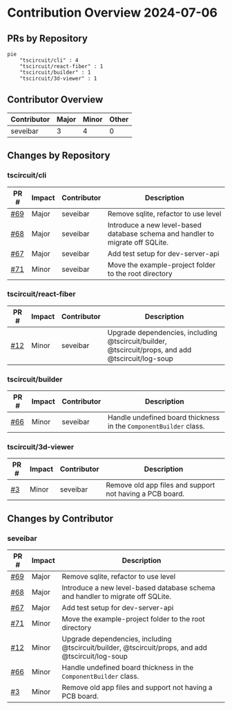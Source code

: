 # Contribution Overview 2024-07-06

## PRs by Repository

```mermaid
pie
    "tscircuit/cli" : 4
    "tscircuit/react-fiber" : 1
    "tscircuit/builder" : 1
    "tscircuit/3d-viewer" : 1
```

## Contributor Overview

| Contributor | Major | Minor | Other |
|-------------|-------|-------|-------|
| seveibar | 3 | 4 | 0 |

## Changes by Repository

### tscircuit/cli

| PR # | Impact | Contributor | Description |
|------|--------|-------------|-------------|
| [#69](https://github.com/tscircuit/cli/pull/69) | Major | seveibar | Remove sqlite, refactor to use level |
| [#68](https://github.com/tscircuit/cli/pull/68) | Major | seveibar | Introduce a new level-based database schema and handler to migrate off SQLite. |
| [#67](https://github.com/tscircuit/cli/pull/67) | Major | seveibar | Add test setup for dev-server-api |
| [#71](https://github.com/tscircuit/cli/pull/71) | Minor | seveibar | Move the example-project folder to the root directory |

### tscircuit/react-fiber

| PR # | Impact | Contributor | Description |
|------|--------|-------------|-------------|
| [#12](https://github.com/tscircuit/react-fiber/pull/12) | Minor | seveibar | Upgrade dependencies, including @tscircuit/builder, @tscircuit/props, and add @tscircuit/log-soup |

### tscircuit/builder

| PR # | Impact | Contributor | Description |
|------|--------|-------------|-------------|
| [#66](https://github.com/tscircuit/builder/pull/66) | Minor | seveibar | Handle undefined board thickness in the `ComponentBuilder` class. |

### tscircuit/3d-viewer

| PR # | Impact | Contributor | Description |
|------|--------|-------------|-------------|
| [#3](https://github.com/tscircuit/3d-viewer/pull/3) | Minor | seveibar | Remove old app files and support not having a PCB board. |

## Changes by Contributor

### seveibar

| PR # | Impact | Description |
|------|--------|-------------|
| [#69](https://github.com/tscircuit/cli/pull/69) | Major | Remove sqlite, refactor to use level |
| [#68](https://github.com/tscircuit/cli/pull/68) | Major | Introduce a new level-based database schema and handler to migrate off SQLite. |
| [#67](https://github.com/tscircuit/cli/pull/67) | Major | Add test setup for dev-server-api |
| [#71](https://github.com/tscircuit/cli/pull/71) | Minor | Move the example-project folder to the root directory |
| [#12](https://github.com/tscircuit/react-fiber/pull/12) | Minor | Upgrade dependencies, including @tscircuit/builder, @tscircuit/props, and add @tscircuit/log-soup |
| [#66](https://github.com/tscircuit/builder/pull/66) | Minor | Handle undefined board thickness in the `ComponentBuilder` class. |
| [#3](https://github.com/tscircuit/3d-viewer/pull/3) | Minor | Remove old app files and support not having a PCB board. |

